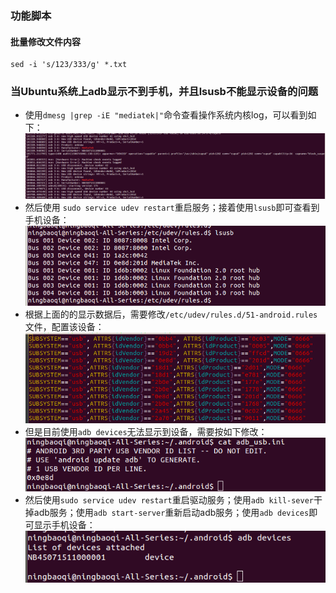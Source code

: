 ### 功能脚本
#### 批量修改文件内容
```
sed -i 's/123/333/g' *.txt
```

### 当Ubuntu系统上adb显示不到手机，并且lsusb不能显示设备的问题
+ 使用`dmesg |grep -iE "mediatek|"`命令查看操作系统内核log，可以看到如下：
![image](https://github.com/ningbaoqi/Linux/blob/master/gif/pic-1.jpg) 
+ 然后使用 `sudo service udev restart`重启服务；接着使用`lsusb`即可查看到手机设备：
![image](https://github.com/ningbaoqi/Linux/blob/master/gif/pic-2.jpg) 
+ 根据上面的的显示数据后，需要修改`/etc/udev/rules.d/51-android.rules`文件，配置该设备：
![image](https://github.com/ningbaoqi/Linux/blob/master/gif/pic-3.jpg) 
+ 但是目前使用`adb devices`无法显示到设备，需要按如下修改：
![image](https://github.com/ningbaoqi/Linux/blob/master/gif/pic-4.jpg) 
+ 然后使用`sudo service udev restart`重启驱动服务；使用`adb kill-sever`干掉adb服务；使用`adb start-server`重新启动adb服务；使用`adb devices`即可显示手机设备：
![image](https://github.com/ningbaoqi/Linux/blob/master/gif/pic-5.jpg) 
